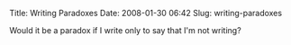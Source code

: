 Title: Writing Paradoxes
Date: 2008-01-30 06:42
Slug: writing-paradoxes

Would it be a paradox if I write only to say that I'm not writing?

